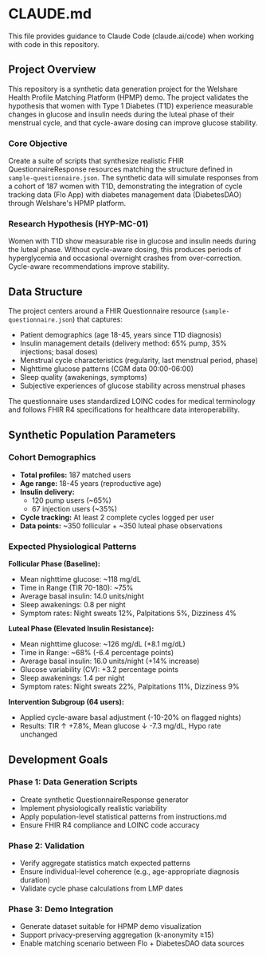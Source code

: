 # CLAUDE.md

This file provides guidance to Claude Code (claude.ai/code) when working with code in this repository.

## Project Overview

This repository is a synthetic data generation project for the Welshare Health Profile Matching Platform (HPMP) demo. The project validates the hypothesis that women with Type 1 Diabetes (T1D) experience measurable changes in glucose and insulin needs during the luteal phase of their menstrual cycle, and that cycle-aware dosing can improve glucose stability.

### Core Objective

Create a suite of scripts that synthesize realistic FHIR QuestionnaireResponse resources matching the structure defined in `sample-questionnaire.json`. The synthetic data will simulate responses from a cohort of 187 women with T1D, demonstrating the integration of cycle tracking data (Flo App) with diabetes management data (DiabetesDAO) through Welshare's HPMP platform.

### Research Hypothesis (HYP-MC-01)

Women with T1D show measurable rise in glucose and insulin needs during the luteal phase. Without cycle-aware dosing, this produces periods of hyperglycemia and occasional overnight crashes from over-correction. Cycle-aware recommendations improve stability.

## Data Structure

The project centers around a FHIR Questionnaire resource (`sample-questionnaire.json`) that captures:
- Patient demographics (age 18-45, years since T1D diagnosis)
- Insulin management details (delivery method: 65% pump, 35% injections; basal doses)
- Menstrual cycle characteristics (regularity, last menstrual period, phase)
- Nighttime glucose patterns (CGM data 00:00-06:00)
- Sleep quality (awakenings, symptoms)
- Subjective experiences of glucose stability across menstrual phases

The questionnaire uses standardized LOINC codes for medical terminology and follows FHIR R4 specifications for healthcare data interoperability.

## Synthetic Population Parameters

### Cohort Demographics
- **Total profiles:** 187 matched users
- **Age range:** 18-45 years (reproductive age)
- **Insulin delivery:**
  - 120 pump users (~65%)
  - 67 injection users (~35%)
- **Cycle tracking:** At least 2 complete cycles logged per user
- **Data points:** ~350 follicular + ~350 luteal phase observations

### Expected Physiological Patterns

**Follicular Phase (Baseline):**
- Mean nighttime glucose: ~118 mg/dL
- Time in Range (TIR 70-180): ~75%
- Average basal insulin: 14.0 units/night
- Sleep awakenings: 0.8 per night
- Symptom rates: Night sweats 12%, Palpitations 5%, Dizziness 4%

**Luteal Phase (Elevated Insulin Resistance):**
- Mean nighttime glucose: ~126 mg/dL (+8.1 mg/dL)
- Time in Range: ~68% (-6.4 percentage points)
- Average basal insulin: 16.0 units/night (+14% increase)
- Glucose variability (CV): +3.2 percentage points
- Sleep awakenings: 1.4 per night
- Symptom rates: Night sweats 22%, Palpitations 11%, Dizziness 9%

**Intervention Subgroup (64 users):**
- Applied cycle-aware basal adjustment (-10-20% on flagged nights)
- Results: TIR ↑ +7.8%, Mean glucose ↓ -7.3 mg/dL, Hypo rate unchanged

## Development Goals

### Phase 1: Data Generation Scripts
- Create synthetic QuestionnaireResponse generator
- Implement physiologically realistic variability
- Apply population-level statistical patterns from instructions.md
- Ensure FHIR R4 compliance and LOINC code accuracy

### Phase 2: Validation
- Verify aggregate statistics match expected patterns
- Ensure individual-level coherence (e.g., age-appropriate diagnosis duration)
- Validate cycle phase calculations from LMP dates

### Phase 3: Demo Integration
- Generate dataset suitable for HPMP demo visualization
- Support privacy-preserving aggregation (k-anonymity ≥15)
- Enable matching scenario between Flo + DiabetesDAO data sources